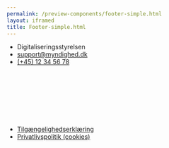 ```yaml
--- 
permalink: /preview-components/footer-simple.html
layout: iframed 
title: Footer-simple.html
---
```

<footer>
    <div class="footer">
        <div class="container">
            <div class="align-text-left">
                <ul class="unstyled-list inline-list">
                    <li class=""><span
                            class="h5 weight-semibold">Digitaliseringsstyrelsen</span>
                    </li>
                    <li class=""><a href="mailto:support@myndighed.dk"
                            class="function-link"
                            title="Skriv til Digitaliseringsstyrelsen">support@myndighed.dk</a>
                    </li>
                    <li class=""><a href="tel:+4512345678"
                            class="function-link"
                            title="Ring til Digitaliseringsstyrelsen">(+45)
                            12 34 56 78</a></li>
                    <li class="d-print-none"><a href="#"
                            class="function-link icon-link">Tilgængelighedserklæring<svg class="icon-svg" focusable=">false" aria-hidden="true"><use xlink:href="#open-in-new"></use></svg></a>
                    </li>
                    <li class="d-print-none"><a href="#"
                            class="function-link">Privatlivspolitik
                            (cookies)</a></li>
                </ul>
            </div>
        </div>
    </div>
</footer>